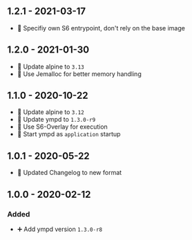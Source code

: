## 1.2.1 - 2021-03-17

* 🐛 Specifiy own S6 entrypoint, don't rely on the base image


## 1.2.0 - 2021-01-30

* 🔼 Update alpine to `3.13`
* 🔨 Use Jemalloc for better memory handling


## 1.1.0 - 2020-10-22

* 🔼 Update alpine to `3.12`
* 🔼 Update ympd to `1.3.0-r9`
* 🔨 Use S6-Overlay for execution
* 🔨 Start ympd as `application` startup


## 1.0.1 - 2020-05-22

* 🔨 Updated Changelog to new format


## 1.0.0 - 2020-02-12

### Added

* ➕ Add ympd version `1.3.0-r8`
